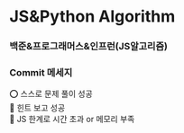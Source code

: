 # JS&Python Algorithm

### 백준&프로그래머스&인프런(JS알고리즘)

### Commit 메세지
⭕ 스스로 문제 풀이 성공 </br>
🔺 힌트 보고 성공</br>
🚫 JS 한계로 시간 초과 or 메모리 부족
